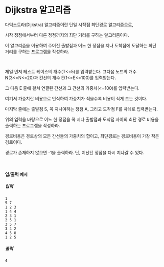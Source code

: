 # Dijkstra 알고리즘

다익스트라(Dijkstra) 알고리즘이란 단일 시작점 최단경로 알고리즘으로,

시작 정점에서부터 다른 정점까지의 최단 거리를 구하는 알고리즘이다.

이 알고리즘을 이용하여 주어진 출발점과 어느 한 정점을 지나 도착점에 도달하는 최단거리를 구하는 프로그램을 작성하라.

<br>

제일 먼저 테스트 케이스의 개수(T<=5)를 입력받는다. 그다음 노드의 개수 N(3<=N<=20)과 간선의 개수 E(1<=E<=100)를 입력받는다.

그 다음 E 줄에 걸쳐 연결된 간선과 그 간선의 가중치(<=100)를 입력받는다.

여기서 가중치란 비용으로 인식하여 가중치가 적을수록 비용이 적게 드는 것이다.

마지막 줄에는 출발점 S, 꼭 지나야하는 정점 A, 그리고 도착점 F를 차례로 입력받는다.

위의 입력을 바탕으로 어느 한 정점을 꼭 지나 출발점과 도착점 사이의 최단 경로 비용을 출력하는 프로그램을 작성하라.

경로비용은 경로상의 모든 간선들의 가중치의 합이고, 최단경로는 경로비용이 가장 작은 경로이다.

경로가 존재하지 않으면 -1을 출력하라. 단, 지났던 정점을 다시 지나갈 수 있다.

<br>

#### 입/출력 예시

##### 입력
```
1
5 7
1 2 3
1 4 4
2 3 1
2 5 1
3 5 7
3 4 2
4 5 8
1 2 5
```

##### 출력
```
4
```
